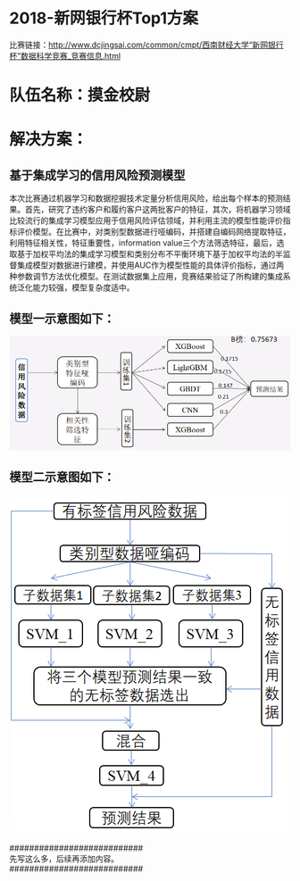 # 2018-新网银行杯Top1方案  
比赛链接：http://www.dcjingsai.com/common/cmpt/西南财经大学“新网银行杯”数据科学竞赛_竞赛信息.html  
# 队伍名称：摸金校尉  
# 解决方案：
## 基于集成学习的信用风险预测模型
   本次比赛通过机器学习和数据挖掘技术定量分析信用风险，给出每个样本的预测结果。首先，研究了违约客户和履约客户这两批客户的特征，其次，将机器学习领域比较流行的集成学习模型应用于信用风险评估领域，并利用主流的模型性能评价指标评价模型。在比赛中，对类别型数据进行哑编码，并搭建自编码网络提取特征，利用特征相关性，特征重要性，information value三个方法筛选特征，最后，选取基于加权平均法的集成学习模型和类别分布不平衡环境下基于加权平均法的半监督集成模型对数据进行建模，并使用AUC作为模型性能的具体评价指标，通过两种参数调节方法优化模型。在测试数据集上应用，竞赛结果验证了所构建的集成系统泛化能力较强，模型复杂度适中。  
## 模型一示意图如下：
![基于加权平均法的集成学习模型](https://github.com/CuiNing6/2018-xinwang/blob/master/img/method1.PNG)
## 模型二示意图如下：
![基于加权平均法的集成学习模型](https://github.com/CuiNing6/2018-xinwang/blob/master/img/method2.PNG)

###########################  
先写这么多，后续再添加内容。   
###########################

